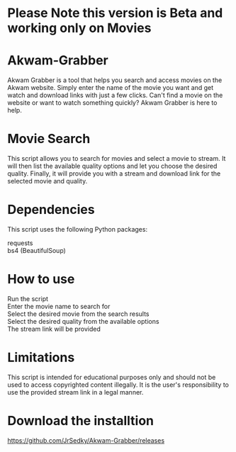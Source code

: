 # Please Note this version is Beta and working only on Movies

# Akwam-Grabber
Akwam Grabber is a tool that helps you search and access movies on the Akwam website. Simply enter the name of the movie you want and get watch and download links with just a few clicks. Can't find a movie on the website or want to watch something quickly? Akwam Grabber is here to help.

# Movie Search
This script allows you to search for movies and select a movie to stream. It will then list the available quality options and let you choose the desired quality. Finally, it will provide you with a stream and download link for the selected movie and quality.

# Dependencies
This script uses the following Python packages:

requests  
bs4 (BeautifulSoup)

# How to use
Run the script  
Enter the movie name to search for  
Select the desired movie from the search results  
Select the desired quality from the available options  
The stream link will be provided

# Limitations
This script is intended for educational purposes only and should not be used to access copyrighted content illegally. It is the user's responsibility to use the provided stream link in a legal manner.

# Download the installtion
https://github.com/JrSedky/Akwam-Grabber/releases
